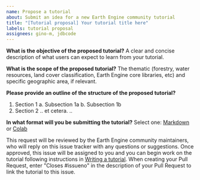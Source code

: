 ```yaml
---
name: Propose a tutorial
about: Submit an idea for a new Earth Engine community tutorial
title: "[Tutorial proposal] Your tutorial title here"
labels: tutorial proposal
assignees: gino-m, jdbcode
---
```

<!--
Copyright 2021 The Google Earth Engine Community Authors

Licensed under the Apache License, Version 2.0 (the "License");
you may not use this file except in compliance with the License.
You may obtain a copy of the License at

    http://www.apache.org/licenses/LICENSE-2.0

Unless required by applicable law or agreed to in writing, software
distributed under the License is distributed on an "AS IS" BASIS,
WITHOUT WARRANTIES OR CONDITIONS OF ANY KIND, either express or implied.
See the License for the specific language governing permissions and
limitations under the License.
-->

**What is the objective of the proposed tutorial?**
A clear and concise description of what users can expect to learn from your
tutorial.

**What is the scope of the proposed tutorial?**
The thematic (forestry, water resources, land cover classification, Earth Engine
core libraries, etc) and specific geographic area, if relevant.

**Please provide an outline of the structure of the proposed tutorial?**
1. Section 1
  a. Subsection 1a
  b. Subsection 1b
2. Section 2
  .. et cetera. ..

**In what format will you be submitting the tutorial?**
Select one: [Markdown](https://guides.github.com/features/mastering-markdown/)
or [Colab](https://research.google.com/colaboratory/faq.html)

This request will be reviewed by the Earth Engine community maintainers, who
will reply on this issue tracker with any questions or suggestions. Once
approved, this issue will be assigned to you and you can begin work on the
tutorial following instructions in
[Writing a tutorial](https://developers.google.com/earth-engine/tutorials/community/write).
When creating your Pull Request, enter "Closes #issueno" in the description of
your Pull Request to link the tutorial to this issue.
